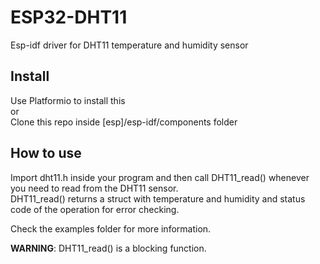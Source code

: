 # ESP32-DHT11
Esp-idf driver for DHT11 temperature and humidity sensor

## Install
Use Platformio to install this<br/>
or <br/>
Clone this repo inside [esp]/esp-idf/components folder

## How to use
Import dht11.h inside your program and then call DHT11_read() whenever you need to read from the DHT11 sensor.<br/>
DHT11_read() returns a struct with temperature and humidity and status code of the operation for error checking.<br/>

Check the examples folder for more information.

<b>WARNING</b>: DHT11_read() is a blocking function.
